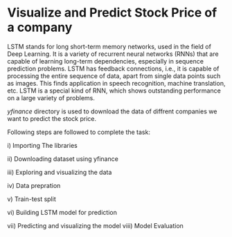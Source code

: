 # Visualize and Predict Stock Price of a company

LSTM stands for long short-term memory networks, used in the field of Deep Learning. It is a variety of recurrent neural networks (RNNs) that are capable of learning long-term dependencies, especially in sequence prediction problems. LSTM has feedback connections, i.e., it is capable of processing the entire sequence of data, apart from single data points such as images. This finds application in speech recognition, machine translation, etc. LSTM is a special kind of RNN, which shows outstanding performance on a large variety of problems.

_yfinance_ directory is used to download the data of diffrent companies we want to predict the stock price.

Following steps are followed to complete the task:

i) Importing The libraries

ii) Downloading dataset using yfinance 

iii) Exploring and visualizing the data

iv) Data prepration

v) Train-test split

vi) Building LSTM model for prediction

vii) Predicting and visualizing the model
viii) Model Evaluation
